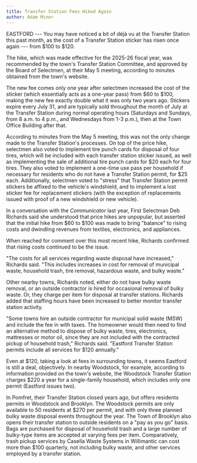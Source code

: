 ```yaml
---
title: Transfer Station Fees Hiked Again
author: Adam Minor
---
```

EASTFORD --- You may have noticed a bit of déjà vu at the Transfer
Station this past month, as the cost of a Transfer Station sticker has
risen once again --- from $100 to $120.

The hike, which was made effective for the 2025-26 fiscal year, was
recommended by the town's Transfer Station Committee, and approved by
the Board of Selectmen, at their May 5 meeting, according to minutes
obtained from the town's website.

The new fee comes only one year after selectmen increased the cost of
the sticker (which essentially acts as a one-year pass) from $60 to
$100, making the new fee exactly double what it was only two years ago.
Stickers expire every July 31, and are typically sold throughout the
month of July at the Transfer Station during normal operating hours
(Saturdays and Sundays, from 8 a.m. to 4 p.m., and Wednesdays from 1-3
p.m.), then at the Town Office Building after that.

According to minutes from the May 5 meeting, this was not the only
change made to the Transfer Station's processes. On top of the price
hike, selectmen also voted to implement tire punch cards for disposal of
four tires, which will be included with each transfer station sticker
issued, as well as implementing the sale of additional tire punch cards
for $20 each for four tires. They also voted to implement a one-time
use pass per household if necessary for residents who do not have a
Transfer Station permit, for $25 each. Additionally, selectmen voted to
"stress" that Transfer Station permit stickers be affixed to the
vehicle's windshield, and to implement a lost sticker fee for
replacement stickers (with the exception of replacements issued with
proof of a new windshield or new vehicle).

In a conversation with the *Communicator* last year, First Selectman Deb
Richards said she understood that price hikes are unpopular, but
asserted that the initial hike from $60 to $100 was made to bring
"balance" to rising costs and dwindling revenues from textiles,
electronics, and appliances.

When reached for comment over this most recent hike, Richards confirmed
that rising costs continued to be the issue.

"The costs for all services regarding waste disposal have increased,"
Richards said. "This includes increases in cost for removal of municipal
waste, household trash, tire removal, hazardous waste, and bulky waste."

Other nearby towns, Richards noted, either do not have bulky waste
removal, or an outside contractor is hired for occasional removal of
bulky waste. Or, they charge per item for disposal at transfer stations.
Richards added that staffing hours have been increased to better monitor
transfer station activity.

"Some towns hire an outside contractor for municipal solid waste (MSW)
and include the fee in with taxes. The homeowner would then need to find
an alternative method to dispose of bulky waste, tires, electronics,
mattresses or motor oil, since they are not included with the contracted
pickup of household trash," Richards said. "Eastford Transfer Station
permits include all services for $120 annually."

Even at $120, taking a look at fees in surrounding towns, it seems
Eastford is still a deal, objectively. In nearby Woodstock, for example,
according to information provided on the town's website, the Woodstock
Transfer Station charges $220 a year for a single-family household,
which includes only one permit (Eastford issues two).

In Pomfret, their Transfer Station closed years ago, but offers
residents permits in Woodstock and Brooklyn. The Woodstock permits are
only available to 50 residents at $270 per permit, and with only three
planned bulky waste disposal events throughout the year. The Town of
Brooklyn also opens their transfer station to outside residents on a
"pay as you go" basis. Bags are purchased for disposal of household
trash and a large number of bulky-type items are accepted at varying
fees per item. Comparatively, trash pickup services by Casella Waste
Systems in Willimantic can cost more than $100 quarterly, not including
bulky waste, and other services employed by a transfer station.
